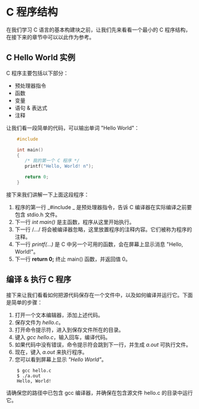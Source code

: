 # C 程序结构

在我们学习 C 语言的基本构建块之前，让我们先来看看一个最小的 C 程序结构，在接下来的章节中可以以此作为参考。

## C Hello World 实例
C 程序主要包括以下部分：

* 预处理器指令
* 函数
* 变量
* 语句 & 表达式
* 注释

让我们看一段简单的代码，可以输出单词 "Hello World"：

```c
    #include

    int main()
    {
       /* 我的第一个 C 程序 */
       printf("Hello, World! n");

       return 0;
    }
```

接下来我们讲解一下上面这段程序：

1. 程序的第一行 _#include _ 是预处理器指令，告诉 C 编译器在实际编译之前要包含 stdio.h 文件。
2. 下一行 _int main()_ 是主函数，程序从这里开始执行。
3. 下一行 /*...*/ 将会被编译器忽略，这里放置程序的注释内容。它们被称为程序的注释。
4. 下一行 _printf(...)_ 是 C 中另一个可用的函数，会在屏幕上显示消息 "Hello, World!"。
5. 下一行 **return 0;** 终止 main() 函数，并返回值 0。

## 编译 & 执行 C 程序
接下来让我们看看如何把源代码保存在一个文件中，以及如何编译并运行它。下面是简单的步骤：

1. 打开一个文本编辑器，添加上述代码。
2. 保存文件为 _hello.c_。
3. 打开命令提示符，进入到保存文件所在的目录。
4. 键入 _gcc hello.c_，输入回车，编译代码。
5. 如果代码中没有错误，命令提示符会跳到下一行，并生成 _a.out_ 可执行文件。
6. 现在，键入 _a.out_ 来执行程序。
7. 您可以看到屏幕上显示 _"Hello World"_。

```
    $ gcc hello.c
    $ ./a.out
    Hello, World!
```

请确保您的路径中已包含 gcc 编译器，并确保在包含源文件 hello.c 的目录中运行它。  
